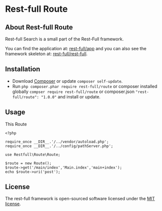 # Rest-full Route

## About Rest-full Route

Rest-full Search is a small part of the Rest-Full framework.

You can find the application at: [rest-full/app](https://github.com/rest-full/app) and you can also see the framework skeleton at: [rest-full/rest-full](https://github.com/rest-full/rest-full).

## Installation

* Download [Composer](https://getcomposer.org/doc/00-intro.md) or update `composer self-update`.
* Run `php composer.phar require rest-full/route` or composer installed globally `compser require rest-full/route` or composer.json `"rest-full/route": "1.0.0"` and install or update.

## Usage

This Route
```
<?php

require_once __DIR__.'/../vendor/autoload.php';
require_once __DIR__.'/../config/pathServer.php';

use Restfull\Route\Route;

$route = new Route();
$route->get('/main/index','Main.index','main+index');
echo $route->uri('post');
```
## License

The rest-full framework is open-sourced software licensed under the [MIT license](https://opensource.org/licenses/MIT).